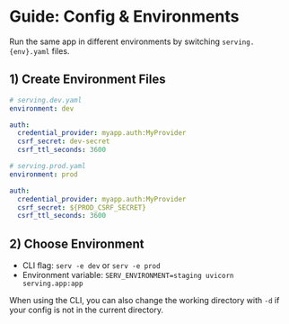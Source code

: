 # Guide: Config & Environments

Run the same app in different environments by switching `serving.{env}.yaml` files.

## 1) Create Environment Files

```yaml
# serving.dev.yaml
environment: dev

auth:
  credential_provider: myapp.auth:MyProvider
  csrf_secret: dev-secret
  csrf_ttl_seconds: 3600
```

```yaml
# serving.prod.yaml
environment: prod

auth:
  credential_provider: myapp.auth:MyProvider
  csrf_secret: ${PROD_CSRF_SECRET}
  csrf_ttl_seconds: 3600
```

## 2) Choose Environment

- CLI flag: `serv -e dev` or `serv -e prod`
- Environment variable: `SERV_ENVIRONMENT=staging uvicorn serving.app:app`

When using the CLI, you can also change the working directory with `-d` if your config is not in the current directory.
